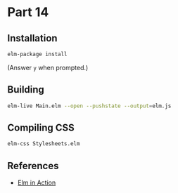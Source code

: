 Part 14
=======

## Installation

```bash
elm-package install
```

(Answer `y` when prompted.)


## Building

```bash
elm-live Main.elm --open --pushstate --output=elm.js
```

## Compiling CSS

```bash
elm-css Stylesheets.elm
```

## References

* [Elm in Action](https://www.manning.com/books/elm-in-action?a_aid=elm_in_action&a_bid=b15edc5c)
